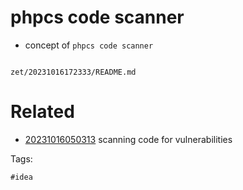 # phpcs code scanner

- concept of `phpcs code scanner`

```
```

` zet/20231016172333/README.md `

# Related

- [20231016050313](/zet/20231016050313/README.md) scanning code for vulnerabilities

Tags:

    #idea
